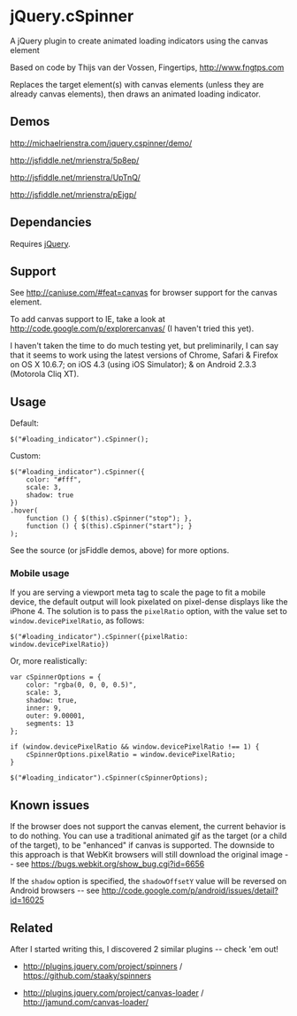 jQuery.cSpinner
=======

A jQuery plugin to create animated loading indicators using the canvas element

Based on code by Thijs van der Vossen, Fingertips, http://www.fngtps.com

Replaces the target element(s) with canvas elements (unless they are already canvas elements), then draws an animated loading indicator.

## Demos

http://michaelrienstra.com/jquery.cspinner/demo/

http://jsfiddle.net/mrienstra/5p8ep/

http://jsfiddle.net/mrienstra/UpTnQ/

http://jsfiddle.net/mrienstra/pEjgp/

## Dependancies

Requires [jQuery](http://jquery.com/).

## Support

See http://caniuse.com/#feat=canvas for browser support for the canvas element.

To add canvas support to IE, take a look at http://code.google.com/p/explorercanvas/ (I haven't tried this yet).

I haven't taken the time to do much testing yet, but preliminarily, I can say that it seems to work using the latest versions of Chrome, Safari & Firefox on OS X 10.6.7; on iOS 4.3 (using iOS Simulator); & on Android 2.3.3 (Motorola Cliq XT).

## Usage

Default:

`$("#loading_indicator").cSpinner();`

Custom:

    $("#loading_indicator").cSpinner({
        color: "#fff",
        scale: 3,
        shadow: true
    })
    .hover(
        function () { $(this).cSpinner("stop"); },
        function () { $(this).cSpinner("start"); }
    );

See the source (or jsFiddle demos, above) for more options.

### Mobile usage

If you are serving a viewport meta tag to scale the page to fit a mobile device, the default output will look pixelated on pixel-dense displays like the iPhone 4. The solution is to pass the `pixelRatio` option, with the value set to `window.devicePixelRatio`, as follows:

`$("#loading_indicator").cSpinner({pixelRatio: window.devicePixelRatio})`

Or, more realistically:

    var cSpinnerOptions = {
        color: "rgba(0, 0, 0, 0.5)",
        scale: 3,
        shadow: true,
        inner: 9,
        outer: 9.00001,
        segments: 13
    };
    
    if (window.devicePixelRatio && window.devicePixelRatio !== 1) {
        cSpinnerOptions.pixelRatio = window.devicePixelRatio;
    }
    
    $("#loading_indicator").cSpinner(cSpinnerOptions);

## Known issues

If the browser does not support the canvas element, the current behavior is to do nothing.  You can use a traditional animated gif as the target (or a child of the target), to be "enhanced" if canvas is supported.  The downside to this approach is that WebKit browsers will still download the original image  -- see https://bugs.webkit.org/show_bug.cgi?id=6656

If the `shadow` option is specified, the `shadowOffsetY` value will be reversed on Android browsers -- see http://code.google.com/p/android/issues/detail?id=16025

## Related

After I started writing this, I discovered 2 similar plugins -- check 'em out!

* http://plugins.jquery.com/project/spinners  /  https://github.com/staaky/spinners

* http://plugins.jquery.com/project/canvas-loader  /  http://jamund.com/canvas-loader/
